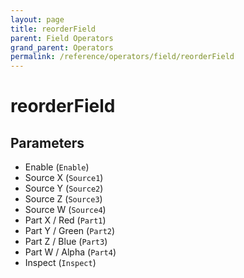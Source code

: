 ```yaml
---
layout: page
title: reorderField
parent: Field Operators
grand_parent: Operators
permalink: /reference/operators/field/reorderField
---
```


# reorderField

## Parameters

* Enable (`Enable`)
* Source X (`Source1`)
* Source Y (`Source2`)
* Source Z (`Source3`)
* Source W (`Source4`)
* Part X / Red (`Part1`)
* Part Y / Green (`Part2`)
* Part Z / Blue (`Part3`)
* Part W / Alpha (`Part4`)
* Inspect (`Inspect`)
